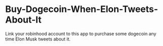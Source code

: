 # Buy-Dogecoin-When-Elon-Tweets-About-It
 Link your robinhood account to this app to purchase some dogecoin any time Elon Musk tweets about it.
